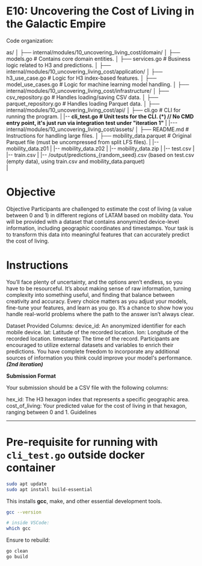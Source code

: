 # E10: Uncovering the Cost of Living in the Galactic Empire

Code organization:

as/
│
├── internal/modules/10_uncovering_living_cost/domain/
│   ├── models.go          # Contains core domain entities.
│   ├── services.go        # Business logic related to H3 and predictions.
│
├── internal/modules/10_uncovering_living_cost/application/
│   ├── h3_use_case.go      # Logic for H3 index-based features.
│   ├── model_use_cases.go   # Logic for machine learning model handling.
│
├── internal/modules/10_uncovering_living_cost/infrastructure/
│   ├── csv_repository.go  # Handles loading/saving CSV data.
│   ├── parquet_repository.go # Handles loading Parquet data.
│
├── internal/modules/10_uncovering_living_cost/api/
│   ├── cli.go             # CLI for running the program.
|   |-- **cli_test.go        # Unit tests for the CLI. (*) // No CMD entry point, it's just run via integration test under "iteration 1"**
|
|--- internal/modules/10_uncovering_living_cost/assets/
│   ├── README.md          # Instructions for handling large files.
│   ├── mobility_data.parquet # Original Parquet file (must be uncompressed from split LFS files).
|   |-- mobility_data.z01
|   |-- mobility_data.z02
|   |-- mobility_data.zip
|   |-- test.csv
|   |-- train.csv
|   |-- /output/predictions_{random_seed}.csv (based on test.csv (empty data), using train.csv and mobility_data.parquet)    
|   

# Objective

Objective
Participants are challenged to estimate the cost of living (a value between 0 and 1) in different regions of LATAM based on mobility data. You will be provided with a dataset that contains anonymized device-level information, including geographic coordinates and timestamps. Your task is to transform this data into meaningful features that can accurately predict the cost of living.

# Instructions

You’ll face plenty of uncertainty, and the options aren’t endless, so you have to be resourceful. It’s about making sense of raw information, turning complexity into something useful, and finding that balance between creativity and accuracy. Every choice matters as you adjust your models, fine-tune your features, and learn as you go. It’s a chance to show how you handle real-world problems where the path to the answer isn’t always clear.

Dataset Provided
Columns:
device_id: An anonymized identifier for each mobile device.
lat: Latitude of the recorded location.
lon: Longitude of the recorded location.
timestamp: The time of the record.
Participants are encouraged to utilize external datasets and variables to enrich their predictions. You have complete freedom to incorporate any additional sources of information you think could improve your model's performance. ***(2nd iteration)***

**Submission Format**

Your submission should be a CSV file with the following columns:

hex_id: The H3 hexagon index that represents a specific geographic area.
cost_of_living: Your predicted value for the cost of living in that hexagon, ranging between 0 and 1.
Guidelines



---
# Pre-requisite for running with `cli_test.go` outside docker container

```bash
sudo apt update
sudo apt install build-essential
```

This installs **gcc**, make, and other essential development tools.

```bash
gcc --version

# inside VSCode:
which gcc
```

Ensure to rebuild:
```bash
go clean
go build
```

